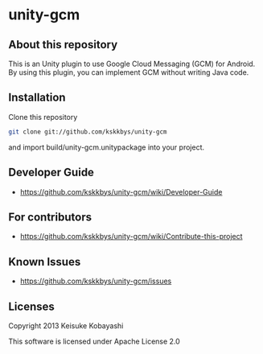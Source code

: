 unity-gcm
============================

## About this repository

This is an Unity plugin to use Google Cloud Messaging (GCM) for Android.
By using this plugin, you can implement GCM without writing Java code.

## Installation

Clone this repository

```sh
git clone git://github.com/kskkbys/unity-gcm
```

and import build/unity-gcm.unitypackage into your project.

## Developer Guide

* https://github.com/kskkbys/unity-gcm/wiki/Developer-Guide

## For contributors

* https://github.com/kskkbys/unity-gcm/wiki/Contribute-this-project

## Known Issues

* https://github.com/kskkbys/unity-gcm/issues

## Licenses

Copyright 2013 Keisuke Kobayashi

This software is licensed under Apache License 2.0
